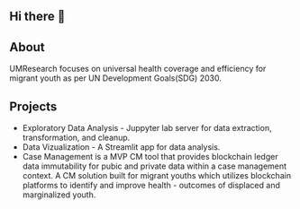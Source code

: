 ## Hi there 👋

<!--

**Here are some ideas to get you started:**

🙋‍♀️ A short introduction - what is your organization all about?
🌈 Contribution guidelines - how can the community get involved?
👩‍💻 Useful resources - where can the community find your docs? Is there anything else the community should know?
🍿 Fun facts - what does your team eat for breakfast?
🧙 Remember, you can do mighty things with the power of [Markdown](https://docs.github.com/github/writing-on-github/getting-started-with-writing-and-formatting-on-github/basic-writing-and-formatting-syntax)
-->

## About
UMResearch focuses on universal health coverage and efficiency for migrant youth as per UN Development Goals(SDG) 2030.

## Projects
- Exploratory Data Analysis - Juppyter lab server for data extraction, transformation, and cleanup.
- Data Vizualization - A Streamlit app for data analysis.
- Case Management is a MVP CM tool that provides blockchain ledger data immutability for pubic and private data within a case management context. A CM solution built for migrant youths which utilizes blockchain platforms to identify and improve health - outcomes of displaced and marginalized youth.
